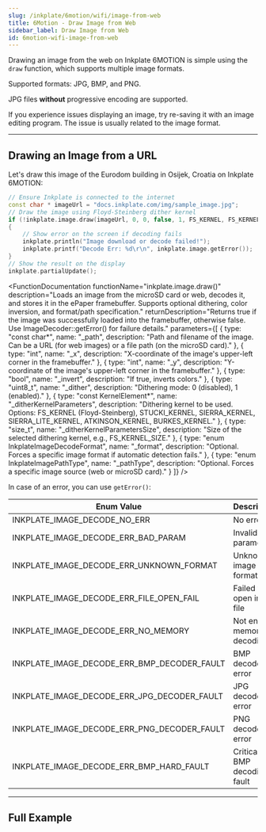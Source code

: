 ```yaml
---
slug: /inkplate/6motion/wifi/image-from-web
title: 6Motion - Draw Image from Web
sidebar_label: Draw Image from Web
id: 6motion-wifi-image-from-web
---
```



Drawing an image from the web on Inkplate 6MOTION is simple using the `draw` function, which supports multiple image formats.

<InfoBox>Supported formats: JPG, BMP, and PNG.</InfoBox>

<WarningBox>JPG files **without** progressive encoding are supported.</WarningBox>

<InfoBox>If you experience issues displaying an image, try re-saving it with an image editing program. The issue is usually related to the image format.</InfoBox>

---

## Drawing an Image from a URL

Let's draw this image of the Eurodom building in Osijek, Croatia on Inkplate 6MOTION:
<CenteredImage src="/img/inkplate_6_motion/sample_image.jpg" alt="Example Image" caption="Example image by @filipbaotic on Pexels" />

```cpp
// Ensure Inkplate is connected to the internet
const char * imageUrl = "docs.inkplate.com/img/sample_image.jpg";
// Draw the image using Floyd-Steinberg dither kernel
if (!inkplate.image.draw(imageUrl, 0, 0, false, 1, FS_KERNEL, FS_KERNEL_SIZE))
{
    // Show error on the screen if decoding fails
    inkplate.println("Image download or decode failed!");
    inkplate.printf("Decode Err: %d\r\n", inkplate.image.getError());
}
// Show the result on the display
inkplate.partialUpdate();
```

<FunctionDocumentation
  functionName="inkplate.image.draw()"
  description="Loads an image from the microSD card or web, decodes it, and stores it in the ePaper framebuffer. Supports optional dithering, color inversion, and format/path specification."
  returnDescription="Returns true if the image was successfully loaded into the framebuffer, otherwise false. Use ImageDecoder::getError() for failure details."
  parameters={[ 
    { type: "const char*", name: "_path", description: "Path and filename of the image. Can be a URL (for web images) or a file path (on the microSD card)." },
    { type: "int", name: "_x", description: "X-coordinate of the image's upper-left corner in the framebuffer." },
    { type: "int", name: "_y", description: "Y-coordinate of the image's upper-left corner in the framebuffer." },
    { type: "bool", name: "_invert", description: "If true, inverts colors." },
    { type: "uint8_t", name: "_dither", description: "Dithering mode: 0 (disabled), 1 (enabled)." },
    { type: "const KernelElement*", name: "_ditherKernelParameters", description: "Dithering kernel to be used. Options: FS_KERNEL (Floyd-Steinberg), STUCKI_KERNEL, SIERRA_KERNEL, SIERRA_LITE_KERNEL, ATKINSON_KERNEL, BURKES_KERNEL." },
    { type: "size_t", name: "_ditherKernelParametersSize", description: "Size of the selected dithering kernel, e.g., FS_KERNEL_SIZE." },
    { type: "enum InkplateImageDecodeFormat", name: "_format", description: "Optional. Forces a specific image format if automatic detection fails." },
    { type: "enum InkplateImagePathType", name: "_pathType", description: "Optional. Forces a specific image source (web or microSD card)." }
  ]}
/>

In case of an error, you can use `getError()`:

<FunctionDocumentation
  functionName="inkplate.image.getError()"
  description="Retrieves the last error encountered while decoding an image using ImageDecoder::draw(). Errors are cleared before each decoding process."
  returnDescription="Returns an InkplateImageDecodeErrors enum value representing the last encountered error."
/>

| Enum Value                                 | Description                                  |
|--------------------------------------------|----------------------------------------------|
| INKPLATE_IMAGE_DECODE_NO_ERR               | No error                                    |
| INKPLATE_IMAGE_DECODE_ERR_BAD_PARAM        | Invalid parameter                           |
| INKPLATE_IMAGE_DECODE_ERR_UNKNOWN_FORMAT   | Unknown image format                        |
| INKPLATE_IMAGE_DECODE_ERR_FILE_OPEN_FAIL   | Failed to open image file                   |
| INKPLATE_IMAGE_DECODE_ERR_NO_MEMORY        | Not enough memory for decoding              |
| INKPLATE_IMAGE_DECODE_ERR_BMP_DECODER_FAULT| BMP decoder error                           |
| INKPLATE_IMAGE_DECODE_ERR_JPG_DECODER_FAULT| JPG decoder error                           |
| INKPLATE_IMAGE_DECODE_ERR_PNG_DECODER_FAULT| PNG decoder error                           |
| INKPLATE_IMAGE_DECODE_ERR_BMP_HARD_FAULT   | Critical BMP decoding fault                 |

---

## Full Example

<QuickLink 
  title="Inkplate_6_Motion_Image_From_Web.ino" 
  description="Connect to WiFi and draw an image from the web."
  url="https://github.com/SolderedElectronics/Inkplate_Motion_Arduino_Library/blob/main/examples/Inkplate6Motion/Advanced/Web_WiFi/Inkplate_6_Motion_Image_From_Web/Inkplate_6_Motion_Image_From_Web.ino" 
/>